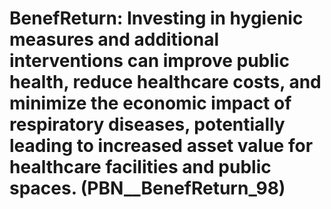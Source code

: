 # BenefReturn: __Investing in hygienic measures and additional interventions can improve public health, reduce healthcare costs, and minimize the economic impact of respiratory diseases, potentially leading to increased asset value for healthcare facilities and public spaces.__ (PBN__BenefReturn_98)

